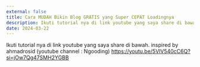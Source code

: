 ```yaml
---
external: false
title: Cara MUDAH Bikin Blog GRATIS yang Super CEPAT Loadingnya
description: Ikuti tutorial nya di link youtube yang saya share di bawah.
date: 2024-03-22
---
```


Ikuti tutorial nya di link youtube yang saya share di bawah.
inspired by ahmadrosid (youtube channel : Ngooding) <a>https://youtu.be/5VlV540cC6Q?si=jOw7Qg47SMH2YGBB<a/>
